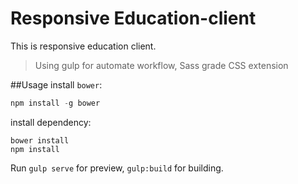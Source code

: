 # Responsive Education-client
This is responsive education client.
>Using gulp for automate workflow, Sass grade CSS extension

##Usage
install `bower`:
```javascript
npm install -g bower
```

install dependency:
```
bower install
npm install
```

Run `gulp serve` for preview, `gulp:build` for building.
